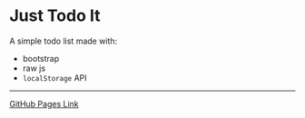 # Just Todo It

A simple todo list made with:

- bootstrap
- raw js
- `localStorage` API

---

[GitHub Pages Link](https://millionhz.github.io/todo/)
